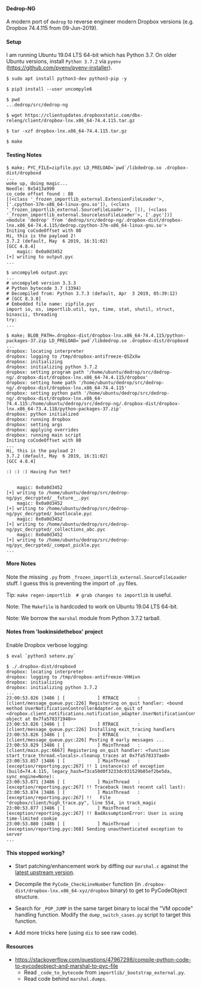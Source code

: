 #### Dedrop-NG

A modern port of `dedrop` to reverse engineer modern Dropbox versions (e.g.
Dropbox 74.4.115 from 09-Jun-2019).


#### Setup

I am running Ubuntu 19.04 LTS 64-bit which has Python 3.7. On older Ubuntu
versions, install `Python 3.7.2` via `pyenv` (https://github.com/pyenv/pyenv-installer).

```
$ sudo apt install python3-dev python3-pip -y

$ pip3 install --user uncompyle6

$ pwd
...dedrop/src/dedrop-ng

$ wget https://clientupdates.dropboxstatic.com/dbx-releng/client/dropbox-lnx.x86_64-74.4.115.tar.gz

$ tar -xzf dropbox-lnx.x86_64-74.4.115.tar.gz

$ make
```


#### Testing Notes

```
$ make; PYC_FILE=zipfile.pyc LD_PRELOAD=`pwd`/libdedrop.so .dropbox-dist/dropboxd
...
woke up, doing magic...
Needle: 0x5413a990
co_code offset found : 88
[(<class '_frozen_importlib_external.ExtensionFileLoader'>, ['.cpython-37m-x86_64-linux-gnu.so']), (<class '_frozen_importlib_external.SourceFileLoader'>, []), (<class '_frozen_importlib_external.SourcelessFileLoader'>, ['.pyc'])]
<module 'dedrop' from 'dedrop/src/dedrop-ng/.dropbox-dist/dropbox-lnx.x86_64-74.4.115/dedrop.cpython-37m-x86_64-linux-gnu.so'>
Initing coCodeOffset with 88
Hi, this is the payload 2!
3.7.2 (default, May  6 2019, 16:31:02)
[GCC 4.8.4]
    magic: 0x0a0d3452
[+] writing to output.pyc
...
```


```
$ uncompyle6 output.pyc
...
# uncompyle6 version 3.3.3
# Python bytecode 3.7 (3394)
# Decompiled from: Python 3.7.3 (default, Apr  3 2019, 05:39:12)
# [GCC 8.3.0]
# Embedded file name: zipfile.pyc
import io, os, importlib.util, sys, time, stat, shutil, struct, binascii, threading
try:
...
```

```
$ make; BLOB_PATH=.dropbox-dist/dropbox-lnx.x86_64-74.4.115/python-packages-37.zip LD_PRELOAD=`pwd`/libdedrop.so .dropbox-dist/dropboxd
...
dropbox: locating interpreter
dropbox: logging to /tmp/dropbox-antifreeze-QSZxXw
dropbox: initializing
dropbox: initializing python 3.7.2
dropbox: setting program path '/home/ubuntu/dedrop/src/dedrop-ng/.dropbox-dist/dropbox-lnx.x86_64-74.4.115/dropbox'
dropbox: setting home path '/home/ubuntu/dedrop/src/dedrop-ng/.dropbox-dist/dropbox-lnx.x86_64-74.4.115'
dropbox: setting python path '/home/ubuntu/dedrop/src/dedrop-ng/.dropbox-dist/dropbox-lnx.x86_64-74.4.115:/home/ubuntu/dedrop/src/dedrop-ng/.dropbox-dist/dropbox-lnx.x86_64-73.4.118/python-packages-37.zip'
dropbox: python initialized
dropbox: running dropbox
dropbox: setting args
dropbox: applying overrides
dropbox: running main script
Initing coCodeOffset with 88
...
Hi, this is the payload 2!
3.7.2 (default, May  6 2019, 16:31:02)
[GCC 4.8.4]

:) :) :) Having Fun Yet?


    magic: 0x0a0d3452
[+] writing to /home/ubuntu/dedrop/src/dedrop-ng/pyc_decrypted/__future__.pyc
    magic: 0x0a0d3452
[+] writing to /home/ubuntu/dedrop/src/dedrop-ng/pyc_decrypted/_bootlocale.pyc
    magic: 0x0a0d3452
[+] writing to /home/ubuntu/dedrop/src/dedrop-ng/pyc_decrypted/_collections_abc.pyc
    magic: 0x0a0d3452
[+] writing to /home/ubuntu/dedrop/src/dedrop-ng/pyc_decrypted/_compat_pickle.pyc
...
```


#### More Notes

Note the missing `.py` from `_frozen_importlib_external.SourceFileLoader` stuff. I guess this is preventing
the import of `.py` files.

Tip: `make regen-importlib  # grab changes to importlib` is useful.

Note: The `Makefile` is hardcoded to work on Ubuntu 19.04 LTS 64-bit.

Note: We borrow the `marshal` module from Python 3.7.2 tarball.


#### Notes from 'lookinsidethebox' project

Enable Dropbox verbose logging:


```
$ eval `python3 setenv.py`
```

```
$ ./.dropbox-dist/dropboxd
dropbox: locating interpreter
dropbox: logging to /tmp/dropbox-antifreeze-VHHivn
dropbox: initializing
dropbox: initializing python 3.7.2
...
23:00:53.826 |3486 | [            ] RTRACE       : [client/message_queue.pyc:226] Registering on_quit handler: <bound method UserNotificationControllerAdapter.on_quit of <dropbox.client.notifications.notification_adapter.UserNotificationControllerAdapter object at 0x7fa578371940>>
23:00:53.826 |3486 | [            ] RTRACE       : [client/message_queue.pyc:226] Installing exit_tracing handlers
23:00:53.826 |3486 | [            ] RTRACE       : [client/message_queue.pyc:226] Posting 0 early messages ...
23:00:53.829 |3486 | [            ] MainThread   : [client/main.pyc:6667] Registering on_quit handler: <function start_trace_thread.<locals>.cleanup_traces at 0x7fa578337ae8>
23:00:53.857 |3486 | [            ] MainThread   : [exception/reporting.pyc:267] !! 1 instance(s) of exception (build=74.4.115, legacy_hash=f3ca50d0f3233dc931529b85ef2be5da, sync_engine=None):
23:00:53.871 |3486 | [            ] MainThread   : [exception/reporting.pyc:267] !! Traceback (most recent call last):
23:00:53.874 |3486 | [            ] MainThread   : [exception/reporting.pyc:267] !!   File "dropbox/client/high_trace.py", line 554, in track_magic
23:00:53.877 |3486 | [            ] MainThread   : [exception/reporting.pyc:267] !! BadAssumptionError: User is using time-limited cookie
23:00:53.880 |3486 | [            ] MainThread   : [exception/reporting.pyc:368] Sending unauthenticated exception to server
...
```


#### This stopped working?

* Start patching/enhancement work by diffing our `marshal.c` against the
  [latest upstream version](https://github.com/python/cpython/blob/master/Python/marshal.c).

* Decompile the `PyCode_CheckLineNumber` function (in `.dropbox-dist/dropbox-lnx.x86_64-xyz/dropbox`
  binary) to get to PyCodeObject structure.

* Search for `_POP_JUMP` in the same target binary to local the "VM opcode"
  handling function. Modify the `dump_switch_cases.py` script to target this
  function.

* Add more tricks here (using `dis` to see raw code).


#### Resources

* https://stackoverflow.com/questions/47967298/compile-python-code-to-pycodeobject-and-marshal-to-pyc-file
  - Read `_code_to_bytecode` from `importlib/_bootstrap_external.py`.
  - Read code behind `marshal.dumps`.
